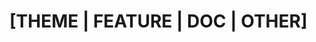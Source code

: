 # [THEME | FEATURE | DOC | OTHER] <TITLE>

Related issue: #

## Description

*Detail what it is all about*

### Additional details

*Screenshots, links, etc*
